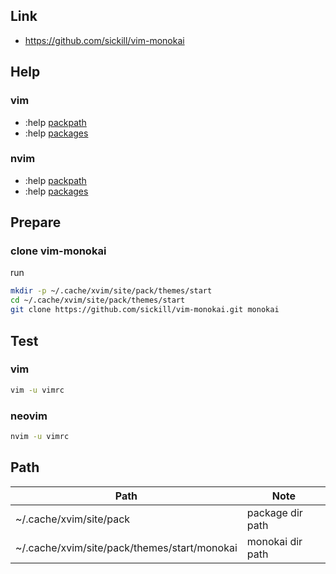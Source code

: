 

## Link

* https://github.com/sickill/vim-monokai


## Help

### vim

* :help [packpath](https://vimhelp.org/options.txt.html#'packpath')
* :help [packages](https://vimhelp.org/repeat.txt.html#packages)

### nvim
* :help [packpath](https://neovim.io/doc/user/options.html#'packpath')
* :help [packages](https://neovim.io/doc/user/repeat.html#packages)
 

## Prepare


### clone vim-monokai

run

``` sh
mkdir -p ~/.cache/xvim/site/pack/themes/start
cd ~/.cache/xvim/site/pack/themes/start
git clone https://github.com/sickill/vim-monokai.git monokai
```


## Test


### vim


``` sh
vim -u vimrc
```

### neovim

``` sh
nvim -u vimrc
```


## Path

| Path | Note |
| --- | --- |
| ~/.cache/xvim/site/pack | package dir path |
| ~/.cache/xvim/site/pack/themes/start/monokai | monokai dir path |
